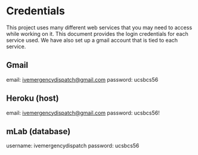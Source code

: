 # Credentials

This project uses many different web services that you may need to access while working on it. This document provides the login credentials for each service used. We have also set up a gmail account that is tied to each service.

## Gmail
email: ivemergencydispatch@gmail.com
password: ucsbcs56

## Heroku (host)
email: ivemergencydispatch@gmail.com
password: ucsbcs56!

## mLab (database)
username: ivemergencydispatch
password: ucsbcs56
